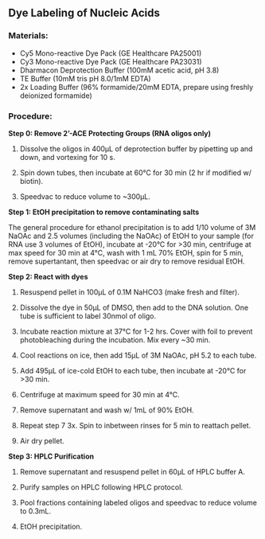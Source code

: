## Dye Labeling of Nucleic Acids

### Materials:
* Cy5 Mono-reactive Dye Pack (GE Healthcare PA25001)
* Cy3 Mono-reactive Dye Pack (GE Healthcare PA23031)
* Dharmacon Deprotection Buffer (100mM acetic acid, pH 3.8)
* TE Buffer (10mM tris pH 8.0/1mM EDTA)
* 2x Loading Buffer (96% formamide/20mM EDTA, prepare using freshly deionized formamide)

### Procedure:
**Step 0: Remove 2’-ACE Protecting Groups (RNA oligos only)**

1.	Dissolve the oligos in 400µL of deprotection buffer by pipetting up and down, and vortexing for 10 s.

2.	Spin down tubes, then incubate at 60°C for 30 min (2 hr if modified w/ biotin).

3.	Speedvac to reduce volume to ~300µL.

**Step 1: EtOH precipitation to remove contaminating salts**

The general procedure for ethanol precipitation is to add 1/10 volume of 3M NaOAc and 2.5 volumes (including the NaOAc) of EtOH to your sample (for RNA use 3 volumes of EtOH), incubate at -20°C for >30 min, centrifuge at max speed for 30 min at 4°C, wash with 1 mL 70% EtOH, spin for 5 min, remove supertantant, then speedvac or air dry to remove residual EtOH.

**Step 2:  React with dyes**

1.	Resuspend pellet in 100µL of 0.1M NaHCO3 (make fresh and filter).

2.	Dissolve the dye in 50µL of DMSO, then add to the DNA solution.  One tube is sufficient to label 30nmol of oligo.

3.	Incubate reaction mixture at 37°C for 1-2 hrs.  Cover with foil to prevent photobleaching during the incubation.  Mix every ~30 min.

4.	Cool reactions on ice, then add 15µL of 3M NaOAc, pH 5.2 to each tube.

5.	Add 495µL of ice-cold EtOH to each tube, then incubate at -20°C for >30 min.

6.	Centrifuge at maximum speed for 30 min at 4°C.

7.	Remove supernatant and wash w/ 1mL of 90% EtOH.  

8.	Repeat step 7 3x.  Spin to inbetween rinses for 5 min to reattach pellet.


9. Air dry pellet. 


**Step 3: HPLC Purification**

1.	Remove supernatant and resuspend pellet in 60µL of HPLC buffer A.

2.	Purify samples on HPLC following HPLC protocol.

3.	Pool fractions containing labeled oligos and speedvac to reduce volume to 0.3mL.

4.	EtOH precipitation.